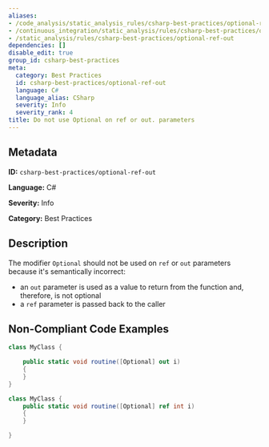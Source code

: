 ```yaml
---
aliases:
- /code_analysis/static_analysis_rules/csharp-best-practices/optional-ref-out
- /continuous_integration/static_analysis/rules/csharp-best-practices/optional-ref-out
- /static_analysis/rules/csharp-best-practices/optional-ref-out
dependencies: []
disable_edit: true
group_id: csharp-best-practices
meta:
  category: Best Practices
  id: csharp-best-practices/optional-ref-out
  language: C#
  language_alias: CSharp
  severity: Info
  severity_rank: 4
title: Do not use Optional on ref or out. parameters
---
```

<!--  SOURCED FROM https://github.com/DataDog/datadog-static-analyzer-rule-docs -->


## Metadata
**ID:** `csharp-best-practices/optional-ref-out`

**Language:** C#

**Severity:** Info

**Category:** Best Practices

## Description
The modifier `Optional` should not be used on `ref` or `out` parameters because it's semantically incorrect:

 - an `out` parameter is used as a value to return from the function and, therefore, is not optional
 - a `ref` parameter is passed back to the caller

## Non-Compliant Code Examples
```csharp
class MyClass {

    public static void routine([Optional] out i)
    {
    }
}

```

```csharp
class MyClass {
    public static void routine([Optional] ref int i)
    {
    }

}

```

